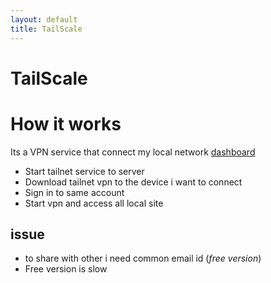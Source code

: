 ```yaml
---
layout: default
title: TailScale
---
```

# TailScale
# How it works 
Its a VPN service that connect my local network [dashboard](https://login.tailscale.com/admin/machines)
- Start tailnet service to server
- Download tailnet vpn to the device i want to connect
- Sign in to same account
- Start vpn and access all local site

## issue
- to share with other i need common email id (*free version*)
- Free version is slow




